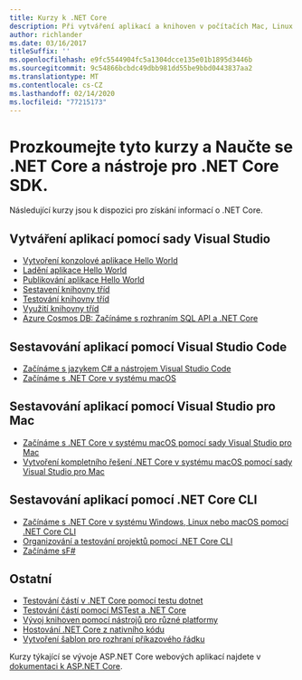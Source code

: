 ```yaml
---
title: Kurzy k .NET Core
description: Při vytváření aplikací a knihoven v počítačích Mac, Linux a Windows postupujte podle pokynů výukových kurzů .NET Core.
author: richlander
ms.date: 03/16/2017
titleSuffix: ''
ms.openlocfilehash: e9fc5544904fc5a1304dcce135e01b1895d3446b
ms.sourcegitcommit: 9c54866bcbdc49dbb981dd55be9bbd0443837aa2
ms.translationtype: MT
ms.contentlocale: cs-CZ
ms.lasthandoff: 02/14/2020
ms.locfileid: "77215173"
---
```

# <a name="learn-net-core-and-the-net-core-sdk-tools-by-exploring-these-tutorials"></a>Prozkoumejte tyto kurzy a Naučte se .NET Core a nástroje pro .NET Core SDK.

Následující kurzy jsou k dispozici pro získání informací o .NET Core.

## <a name="create-applications-with-visual-studio"></a>Vytváření aplikací pomocí sady Visual Studio

- [Vytvoření konzolové aplikace Hello World](with-visual-studio.md)
- [Ladění aplikace Hello World](debugging-with-visual-studio.md)
- [Publikování aplikace Hello World](publishing-with-visual-studio.md)
- [Sestavení knihovny tříd](library-with-visual-studio.md)
- [Testování knihovny tříd](testing-library-with-visual-studio.md)
- [Využití knihovny tříd](consuming-library-with-visual-studio.md)
- [Azure Cosmos DB: Začínáme s rozhraním SQL API a .NET Core](/azure/cosmos-db/sql-api-dotnetcore-get-started)

## <a name="build-applications-with-visual-studio-code"></a>Sestavování aplikací pomocí Visual Studio Code

- [Začínáme s jazykem C# a nástrojem Visual Studio Code](with-visual-studio-code.md)
- [Začínáme s .NET Core v systému macOS](using-on-macos.md)

## <a name="build-applications-with-visual-studio-for-mac"></a>Sestavování aplikací pomocí Visual Studio pro Mac

- [Začínáme s .NET Core v systému macOS pomocí sady Visual Studio pro Mac](using-on-mac-vs.md)
- [Vytvoření kompletního řešení .NET Core v systému macOS pomocí sady Visual Studio pro Mac](using-on-mac-vs-full-solution.md)

## <a name="build-applications-with-the-net-core-cli"></a>Sestavování aplikací pomocí .NET Core CLI

- [Začínáme s .NET Core v systému Windows, Linux nebo macOS pomocí .NET Core CLI](cli-create-console-app.md)
- [Organizování a testování projektů pomocí .NET Core CLI](testing-with-cli.md)
- [Začínáme sF#](../../fsharp/get-started/get-started-command-line.md)

## <a name="other"></a>Ostatní

- [Testování částí v .NET Core pomocí testu dotnet](../testing/unit-testing-with-dotnet-test.md)
- [Testování částí pomocí MSTest a .NET Core](../testing/unit-testing-with-mstest.md)
- [Vývoj knihoven pomocí nástrojů pro různé platformy](libraries.md)
- [Hostování .NET Core z nativního kódu](netcore-hosting.md)
- [Vytvoření šablon pro rozhraní příkazového řádku](cli-templates-create-item-template.md)

Kurzy týkající se vývoje ASP.NET Core webových aplikací najdete v [dokumentaci k ASP.NET Core](/aspnet/core/).
